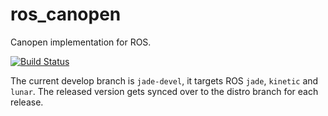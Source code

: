 ros_canopen
===========

Canopen implementation for ROS.

[![Build Status](https://travis-ci.org/ros-industrial/ros_canopen.svg?branch=jade-devel)](https://travis-ci.org/ros-industrial/ros_canopen)

The current develop branch is `jade-devel`, it targets ROS `jade`, `kinetic` and `lunar`.
The released version gets synced over to the distro branch for each release.
